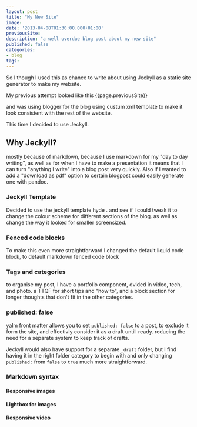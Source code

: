 ```yaml
---
layout: post
title: "My New Site"
image:
date: '2013-04-08T01:30:00.000+01:00'
previousSite:
description: "a well overdue blog post about my new site"
published: false
categories:
- blog
tags:
---
```



So I though I used this as chance to write about using Jeckyll as a static site generator to make my website.

My previous attempt looked like this {{page.previousSite}}

and was using blogger for the blog using custum xml template to make it look consistent with the rest of the website.

This time I decided to use Jeckyll.

## Why Jeckyll?

mostly because of markdown, because I use markdown for my "day to day writing", as well as for when I have to make a presentation <!-- link to remark.js --> it means that I can turn "anything I write" into a blog post very quickly.
Also if I wanted to add a "download as pdf" option to certain blogpost could easily generate one with pandoc.

### Jeckyll Template
Decided to use the jeckyll template hyde  .   <!-- link + image -->
and see if I could tweak it to change the colour scheme for different sections of the blog.
as well as change the way it looked for smaller screensized.

<!-- different  screenshot before/after-->

### Fenced code blocks
To make this even more straightforward I changed the default liquid code block, to default markdown fenced code block <!-- link to blog post abotu this -->

### Tags and categories
to organise my post, I have a portfolio component, dvided in video, tech, and photo. a TTQF for short tips and "how to", and a block section for longer thoughts that don't fit in the other categories.

<!-- Using categories in markdown -->

### published: false
yalm front matter <!-- what is it?  https://jekyllrb.com/docs/frontmatter/ --> allows you to set `published: false` to a post, to exclude it form the site, and effectivly consider it as a draft untill ready.
reducing the need for a separate system to keep track of drafts.

Jeckyll would also have support for a separate `_draft` folder, but I find having it in the right folder category to begin with and only changing `published:` from `false` to `true` much more straightforward.

### Markdown syntax
<!-- See Readme page -->

#### Responsive images


#### Lightbox for images


#### Responsive video
